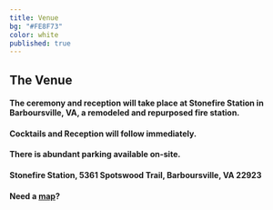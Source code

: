 ```yaml
---
title: Venue
bg: "#FE8F73"
color: white
published: true
---
```


## The Venue

#### The ceremony and reception will take place at Stonefire Station in Barboursville, VA, a remodeled and repurposed fire station.

#### Cocktails and Reception will follow immediately.

#### There is abundant parking available on-site.

#### Stonefire Station, 5361 Spotswood Trail, Barboursville, VA 22923

#### Need a [map](https://goo.gl/maps/YqBbL)?
